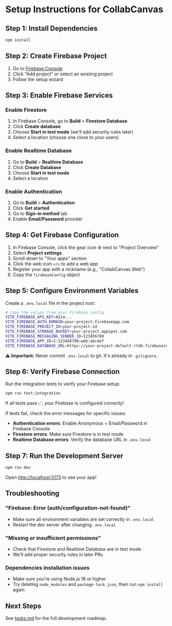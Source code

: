 # Setup Instructions for CollabCanvas

## Step 1: Install Dependencies

```bash
npm install
```

## Step 2: Create Firebase Project

1. Go to [Firebase Console](https://console.firebase.google.com/)
2. Click "Add project" or select an existing project
3. Follow the setup wizard

## Step 3: Enable Firebase Services

### Enable Firestore
1. In Firebase Console, go to **Build** > **Firestore Database**
2. Click **Create database**
3. Choose **Start in test mode** (we'll add security rules later)
4. Select a location (choose one close to your users)

### Enable Realtime Database
1. Go to **Build** > **Realtime Database**
2. Click **Create Database**
3. Choose **Start in test mode**
4. Select a location

### Enable Authentication
1. Go to **Build** > **Authentication**
2. Click **Get started**
3. Go to **Sign-in method** tab
4. Enable **Email/Password** provider

## Step 4: Get Firebase Configuration

1. In Firebase Console, click the gear icon ⚙️ next to "Project Overview"
2. Select **Project settings**
3. Scroll down to "Your apps" section
4. Click the web icon `</>` to add a web app
5. Register your app with a nickname (e.g., "CollabCanvas Web")
6. Copy the `firebaseConfig` object

## Step 5: Configure Environment Variables

Create a `.env.local` file in the project root:

```bash
# Copy the values from your Firebase config
VITE_FIREBASE_API_KEY=AIza...
VITE_FIREBASE_AUTH_DOMAIN=your-project.firebaseapp.com
VITE_FIREBASE_PROJECT_ID=your-project-id
VITE_FIREBASE_STORAGE_BUCKET=your-project.appspot.com
VITE_FIREBASE_MESSAGING_SENDER_ID=123456789
VITE_FIREBASE_APP_ID=1:123456789:web:abcdef
VITE_FIREBASE_DATABASE_URL=https://your-project-default-rtdb.firebaseio.com
```

⚠️ **Important:** Never commit `.env.local` to git. It's already in `.gitignore`.

## Step 6: Verify Firebase Connection

Run the integration tests to verify your Firebase setup:

```bash
npm run test:integration
```

If all tests pass ✅, your Firebase is configured correctly!

If tests fail, check the error messages for specific issues:
- **Authentication errors**: Enable Anonymous + Email/Password in Firebase Console
- **Firestore errors**: Make sure Firestore is in test mode
- **Realtime Database errors**: Verify the database URL in `.env.local`

## Step 7: Run the Development Server

```bash
npm run dev
```

Open [http://localhost:5173](http://localhost:5173) to see your app!

## Troubleshooting

### "Firebase: Error (auth/configuration-not-found)"
- Make sure all environment variables are set correctly in `.env.local`
- Restart the dev server after changing `.env.local`

### "Missing or insufficient permissions"
- Check that Firestore and Realtime Database are in test mode
- We'll add proper security rules in later PRs

### Dependencies installation issues
- Make sure you're using Node.js 18 or higher
- Try deleting `node_modules` and `package-lock.json`, then run `npm install` again

## Next Steps

See [tasks.md](./tasks.md) for the full development roadmap.

